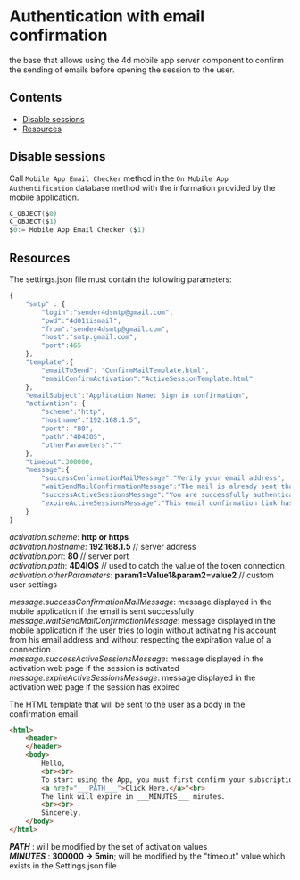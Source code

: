 # Authentication with email confirmation

the base that allows using the 4d mobile app server component to confirm the sending of emails before opening the session to the user.

##  Contents ##
- [Disable sessions](#DisableSessions)
- [Resources](#Resources)

## Disable sessions ##

Call ` Mobile App Email Checker `  method in the ` On Mobile App Authentification ` database  method with the information provided by the mobile application.

```swift
C_OBJECT($0)
C_OBJECT($1)
$0:= Mobile App Email Checker ($1)
```

## Resources ##

The settings.json file must contain the following parameters:

```javascript
{
    "smtp" : {
        "login":"sender4dsmtp@gmail.com",
    	"pwd":"4d011ismail",
    	"from":"sender4dsmtp@gmail.com",
    	"host":"smtp.gmail.com",
    	"port":465
    },
    "template":{    
		"emailToSend": "ConfirmMailTemplate.html",
    	"emailConfirmActivation":"ActiveSessionTemplate.html"
    },
	"emailSubject":"Application Name: Sign in confirmation",
	"activation": {
        "scheme":"http",
        "hostname":"192.168.1.5",
        "port": "80",
        "path":"4D4IOS",
        "otherParameters":""
	},
	"timeout":300000,
	"message":{
		"successConfirmationMailMessage":"Verify your email address",
		"waitSendMailConfirmationMessage":"The mail is already sent thank you to wait before sending again",
		"successActiveSessionsMessage":"You are successfully authenticated",
		"expireActiveSessionsMessage":"This email confirmation link has expired!"
	}
}

```
*activation.scheme*: **http or https** \
*activation.hostname*: **192.168.1.5** // server address \
*activation.port*: **80** // server port \
*activation.path*: **4D4IOS** // used to catch the value of the token connection \
*activation.otherParameters*: **param1=Value1&param2=value2** // custom user settings 

*message.successConfirmationMailMessage*: message displayed in the mobile application if the email is sent successfully \
*message.waitSendMailConfirmationMessage*: message displayed in the mobile application if the user tries to login without activating his account from his email address and without respecting the expiration value of a connection \
*message.successActiveSessionsMessage*: message displayed in the activation web page if the session is activated \
*message.expireActiveSessionsMessage*: message displayed in the activation web page if the session has expired

The HTML template that will be sent to the user as a body in the confirmation email

```html
<html>
    <header>
    </header>
    <body>
        Hello,
        <br><br>
        To start using the App, you must first confirm your subscription by clicking on the following link: 
        <a href="___PATH___">Click Here.</a>"<br>
        The link will expire in ___MINUTES___ minutes.
        <br><br>
        Sincerely,
    </body>
</html>
```

___PATH___ : will be modified by the set of activation values \
___MINUTES___ : **300000 -> 5min**; will be modified by the "timeout" value which exists in the Settings.json file
